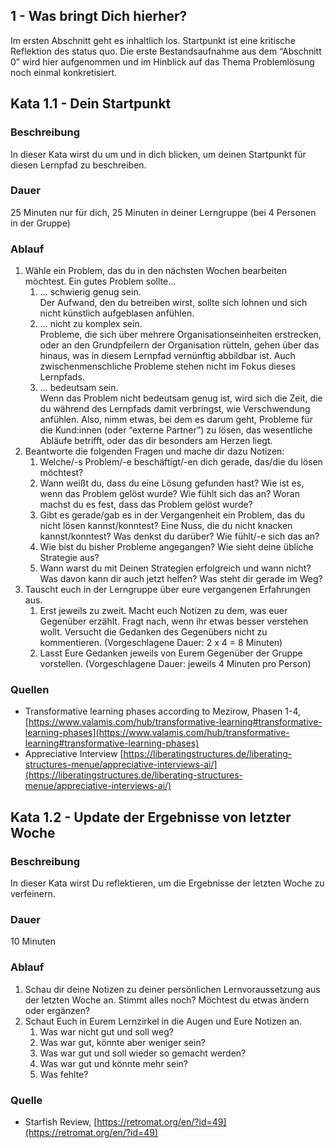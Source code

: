 ## 1 - Was bringt Dich hierher?

Im ersten Abschnitt geht es inhaltlich los. Startpunkt ist eine kritische Reflektion des status quo. Die erste Bestandsaufnahme aus dem “Abschnitt 0” wird hier aufgenommen und im Hinblick auf das Thema Problemlösung noch einmal konkretisiert.

## Kata 1.1 - Dein Startpunkt

### Beschreibung

In dieser Kata wirst du um und in dich blicken, um deinen Startpunkt für diesen Lernpfad zu beschreiben. 

### Dauer

25 Minuten nur für dich, 25 Minuten in deiner Lerngruppe (bei 4 Personen in der Gruppe)

### Ablauf

1. Wähle ein Problem, das du in den nächsten Wochen bearbeiten möchtest.
Ein gutes Problem sollte…
    1. … schwierig genug sein.  
    Der Aufwand, den du betreiben wirst, sollte sich lohnen und sich nicht künstlich aufgeblasen anfühlen.
    2. … nicht zu komplex sein.  
    Probleme, die sich über mehrere Organisationseinheiten erstrecken, oder an den Grundpfeilern der Organisation rütteln, gehen über das hinaus, was in diesem Lernpfad vernünftig abbildbar ist. Auch zwischenmenschliche Probleme stehen nicht im Fokus dieses Lernpfads.
    3. … bedeutsam sein.  
    Wenn das Problem nicht bedeutsam genug ist, wird sich die Zeit, die du während des Lernpfads damit verbringst, wie Verschwendung anfühlen. Also, nimm etwas, bei dem es darum geht, Probleme für die Kund:innen (oder “externe Partner”) zu lösen, das wesentliche Abläufe betrifft, oder das dir besonders am Herzen liegt.
2. Beantworte die folgenden Fragen und mache dir dazu Notizen:
    1. Welche/-s Problem/-e beschäftigt/-en dich gerade, das/die du lösen möchtest?
    2. Wann weißt du, dass du eine Lösung gefunden hast?
    Wie ist es, wenn das Problem gelöst wurde?
    Wie fühlt sich das an?
    Woran machst du es fest, dass das Problem gelöst wurde?
    3. Gibt es gerade/gab es in der Vergangenheit ein Problem, das du nicht lösen kannst/konntest? Eine Nuss, die du nicht knacken kannst/konntest?
    Was denkst du darüber?
    Wie fühlt/-e sich das an?
    4. Wie bist du bisher Probleme angegangen? Wie sieht deine übliche Strategie aus?
    5. Wann warst du mit Deinen Strategien erfolgreich und wann nicht?
    Was davon kann dir auch jetzt helfen?
    Was steht dir gerade im Weg?
3. Tauscht euch in der Lerngruppe über eure vergangenen Erfahrungen aus.
    1. Erst jeweils zu zweit. Macht euch Notizen zu dem, was euer Gegenüber erzählt. Fragt nach, wenn ihr etwas besser verstehen wollt. Versucht die Gedanken des Gegenübers nicht zu kommentieren.
    (Vorgeschlagene Dauer: 2 x 4 = 8 Minuten)
    2. Lasst Eure Gedanken jeweils von Eurem Gegenüber der Gruppe vorstellen.
    (Vorgeschlagene Dauer: jeweils 4 Minuten pro Person)

### Quellen

- Transformative learning phases according to Mezirow, Phasen 1-4, [https://www.valamis.com/hub/transformative-learning#transformative-learning-phases](https://www.valamis.com/hub/transformative-learning#transformative-learning-phases)
- Appreciative Interview [https://liberatingstructures.de/liberating-structures-menue/appreciative-interviews-ai/](https://liberatingstructures.de/liberating-structures-menue/appreciative-interviews-ai/)

## Kata 1.2 - Update der Ergebnisse von letzter Woche

### Beschreibung

In dieser Kata wirst Du reflektieren, um die Ergebnisse der letzten Woche zu verfeinern. 

### Dauer

10 Minuten

### Ablauf

1. Schau dir deine Notizen zu deiner persönlichen Lernvoraussetzung aus der letzten Woche an. Stimmt alles noch? Möchtest du etwas ändern oder ergänzen?
2. Schaut Euch in Eurem Lernzirkel in die Augen und Eure Notizen an.
    1. Was war nicht gut und soll weg?
    2. Was war gut, könnte aber weniger sein?
    3. Was war gut und soll wieder so gemacht werden?
    4. Was war gut und könnte mehr sein?
    5. Was fehlte?

### Quelle

- Starfish Review, [https://retromat.org/en/?id=49](https://retromat.org/en/?id=49)
